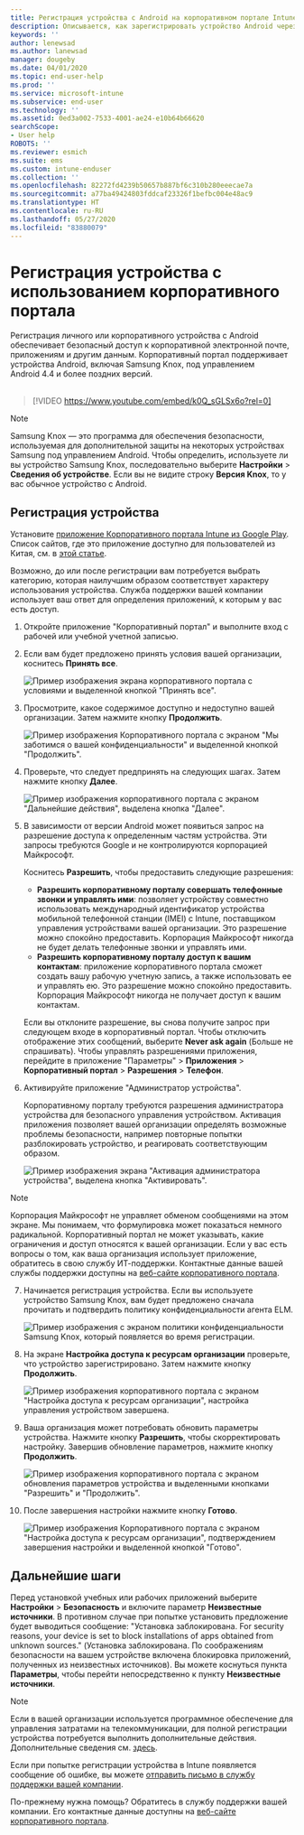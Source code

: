 ```yaml
---
title: Регистрация устройства с Android на корпоративном портале Intune | Документация Майкрософт
description: Описывается, как зарегистрировать устройство Android через корпоративный портал Intune
keywords: ''
author: lenewsad
ms.author: lanewsad
manager: dougeby
ms.date: 04/01/2020
ms.topic: end-user-help
ms.prod: ''
ms.service: microsoft-intune
ms.subservice: end-user
ms.technology: ''
ms.assetid: 0ed3a002-7533-4001-ae24-e10b64b66620
searchScope:
- User help
ROBOTS: ''
ms.reviewer: esmich
ms.suite: ems
ms.custom: intune-enduser
ms.collection: ''
ms.openlocfilehash: 82272fd4239b50657b887bf6c310b280eeecae7a
ms.sourcegitcommit: a77ba49424803fddcaf23326f1befbc004e48ac9
ms.translationtype: HT
ms.contentlocale: ru-RU
ms.lasthandoff: 05/27/2020
ms.locfileid: "83880079"
---
```

# <a name="enroll-your-device-with-company-portal"></a>Регистрация устройства с использованием корпоративного портала  
Регистрация личного или корпоративного устройства с Android обеспечивает безопасный доступ к корпоративной электронной почте, приложениям и другим данным. Корпоративный портал поддерживает устройства Android, включая Samsung Knox, под управлением Android 4.4 и более поздних версий.  
</br>
> [!VIDEO https://www.youtube.com/embed/k0Q_sGLSx6o?rel=0]

> [!NOTE]
> Samsung Knox — это программа для обеспечения безопасности, используемая для дополнительной защиты на некоторых устройствах Samsung под управлением Android. Чтобы определить, используете ли вы устройство Samsung Knox, последовательно выберите **Настройки** > **Сведения об устройстве**. Если вы не видите строку **Версия Knox**, то у вас обычное устройство с Android.

## <a name="enroll-device"></a>Регистрация устройства  
Установите [приложение Корпоративного портала Intune из Google Play](https://play.google.com/store/apps/details?id=com.microsoft.windowsintune.companyportal). Список сайтов, где это приложение доступно для пользователей из Китая, см. в [этой статье](install-company-portal-android-china.md).    

Возможно, до или после регистрации вам потребуется выбрать категорию, которая наилучшим образом соответствует характеру использования устройства. Служба поддержки вашей компании использует ваш ответ для определения приложений, к которым у вас есть доступ.  

1. Откройте приложение "Корпоративный портал" и выполните вход с рабочей или учебной учетной записью.  

2. Если вам будет предложено принять условия вашей организации, коснитесь **Принять все**.  

   ![Пример изображения экрана корпоративного портала с условиями и выделенной кнопкой "Принять все".](./media/accept-terms-1911.png)  


3. Просмотрите, какое содержимое доступно и недоступно вашей организации. Затем нажмите кнопку **Продолжить**.


    ![Пример изображения Корпоративного портала с экраном "Мы заботимся о вашей конфиденциальности" и выделенной кнопкой "Продолжить".](./media/android-privacy-screen-1911.png)  
4. Проверьте, что следует предпринять на следующих шагах. Затем нажмите кнопку **Далее**.  

    ![Пример изображения корпоративного портала с экраном "Дальнейшие действия", выделена кнопка "Далее".](./media/android-whats-next-1911.png)  


5. В зависимости от версии Android может появиться запрос на разрешение доступа к определенным частям устройства. Эти запросы требуются Google и не контролируются корпорацией Майкрософт.  

    Коснитесь **Разрешить**, чтобы предоставить следующие разрешения:  
    * **Разрешить корпоративному порталу совершать телефонные звонки и управлять ими**: позволяет устройству совместно использовать международный идентификатор устройства мобильной телефонной станции (IMEI) с Intune, поставщиком управления устройствами вашей организации. Это разрешение можно спокойно предоставить. Корпорация Майкрософт никогда не будет делать телефонные звонки и управлять ими.  
    * **Разрешить корпоративному порталу доступ к вашим контактам**: приложение корпоративного портала сможет создать вашу рабочую учетную запись, а также использовать ее и управлять ею.  Это разрешение можно спокойно предоставить. Корпорация Майкрософт никогда не получает доступ к вашим контактам. 

    Если вы отклоните разрешение, вы снова получите запрос при следующем входе в корпоративный портал. Чтобы отключить отображение этих сообщений, выберите **Never ask again** (Больше не спрашивать). Чтобы управлять разрешениями приложения, перейдите в приложение "Параметры" > **Приложения** > **Корпоративный портал** > **Разрешения** > **Телефон**.  

6. Активируйте приложение "Администратор устройства". 

    Корпоративному порталу требуются разрешения администратора устройства для безопасного управления устройством. Активация приложения позволяет вашей организации определять возможные проблемы безопасности, например повторные попытки разблокировать устройство, и реагировать соответствующим образом.  

    ![Пример изображения экрана "Активация администратора устройства", выделена кнопка "Активировать".](./media/activate-device-administrator-1911.png)  

> [!NOTE]
> Корпорация Майкрософт не управляет обменом сообщениями на этом экране. Мы понимаем, что формулировка может показаться немного радикальной. Корпоративный портал не может указывать, какие ограничения и доступ относятся к вашей организации. Если у вас есть вопросы о том, как ваша организация использует приложение, обратитесь в свою службу ИТ-поддержки. Контактные данные вашей службы поддержки доступны на [веб-сайте корпоративного портала](https://go.microsoft.com/fwlink/?linkid=2010980).  


7. Начинается регистрация устройства. Если вы используете устройство Samsung Knox, вам будет предложено сначала прочитать и подтвердить политику конфиденциальности агента ELM.   

    ![Пример изображения с экраном политики конфиденциальности Samsung Knox, который появляется во время регистрации.](./media/and-enroll-7-knox-privacy-policy.png)  

8. На экране **Настройка доступа к ресурсам организации** проверьте, что устройство зарегистрировано. Затем нажмите кнопку **Продолжить**.  

    ![Пример изображения корпоративного портала с экраном "Настройка доступа к ресурсам организации", настройка управления устройством завершена.](./media/update-settings-1911.png)  

9. Ваша организация может потребовать обновить параметры устройства. Нажмите кнопку **Разрешить**, чтобы скорректировать настройку. Завершив обновление параметров, нажмите кнопку **Продолжить**.  

   ![Пример изображения корпоративного портала с экраном обновления параметров устройства и выделенными кнопками "Разрешить" и "Продолжить".](./media/resolve-settings-1911.png)  

10. После завершения настройки нажмите кнопку **Готово**.    

    ![Пример изображения Корпоративного портала с экраном "Настройка доступа к ресурсам организации", подтверждением завершения настройки и выделенной кнопкой "Готово".](./media/android-enrollment-done-1911.png) 

## <a name="next-steps"></a>Дальнейшие шаги  

Перед установкой учебных или рабочих приложений выберите **Настройки** > **Безопасность** и включите параметр **Неизвестные источники**. В противном случае при попытке установить предложение будет выводиться сообщение: "Установка заблокирована. For security reasons, your device is set to block installations of apps obtained from unknown sources." (Установка заблокирована. По соображениям безопасности на вашем устройстве включена блокировка приложений, полученных из неизвестных источников). Вы можете коснуться пункта **Параметры**, чтобы перейти непосредственно к пункту **Неизвестные источники**.  

> [!Note]
> Если в вашей организации используется программное обеспечение для управления затратами на телекоммуникации, для полной регистрации устройства потребуется выполнить дополнительные действия. Дополнительные сведения см. [здесь](enroll-your-device-with-telecom-expense-management-android.md).

Если при попытке регистрации устройства в Intune появляется сообщение об ошибке, вы можете [отправить письмо в службу поддержки вашей компании](send-logs-to-your-it-admin-by-email-android.md).  

По-прежнему нужна помощь? Обратитесь в службу поддержки вашей компании. Его контактные данные доступны на [веб-сайте корпоративного портала](https://go.microsoft.com/fwlink/?linkid=2010980).  